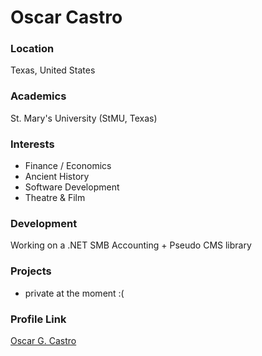# Oscar Castro

### Location
Texas, United States

### Academics
St. Mary's University (StMU, Texas)

### Interests
- Finance / Economics
- Ancient History
- Software Development
- Theatre & Film

### Development
Working on a .NET SMB Accounting + Pseudo CMS library

### Projects
- private at the moment :(

### Profile Link
[Oscar G. Castro](https://github.com/Legio1221)
